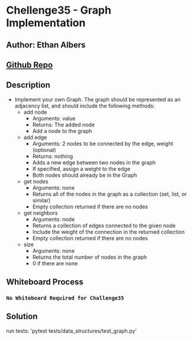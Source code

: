 # Chellenge35 - Graph Implementation
## Author: Ethan Albers
## [Github Repo](https://github.com/ekalbers/data-structures-and-algorithms)

## Description
- Implement your own Graph. The graph should be represented as an adjacency list, and should include the following methods:
  - add node
    - Arguments: value
    - Returns: The added node
    - Add a node to the graph
  - add edge
    - Arguments: 2 nodes to be connected by the edge, weight (optional)
    - Returns: nothing
    - Adds a new edge between two nodes in the graph
    - If specified, assign a weight to the edge
    - Both nodes should already be in the Graph
  - get nodes
    - Arguments: none
    - Returns all of the nodes in the graph as a collection (set, list, or similar)
    - Empty collection returned if there are no nodes
  - get neighbors
    - Arguments: node
    - Returns a collection of edges connected to the given node
    - Include the weight of the connection in the returned collection
    - Empty collection returned if there are no nodes
  - size
    - Arguments: none
    - Returns the total number of nodes in the graph
    - 0 if there are none

## Whiteboard Process
### `No Whiteboard Required for Challenge35`

## Solution
run tests: 'pytest tests/data_structures/test_graph.py'
